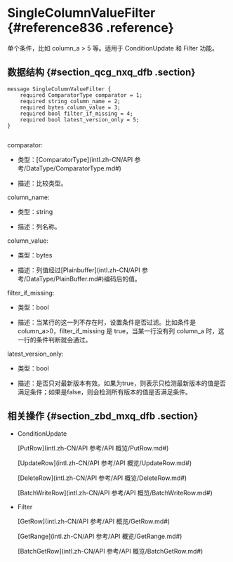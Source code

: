 # SingleColumnValueFilter {#reference836 .reference}

单个条件，比如 column\_a \> 5 等。适用于 ConditionUpdate 和 Filter 功能。

## 数据结构 {#section_qcg_nxq_dfb .section}

```language-protobuf
message SingleColumnValueFilter {
    required ComparatorType comparator = 1;
    required string column_name = 2;
    required bytes column_value = 3;
    required bool filter_if_missing = 4;
    required bool latest_version_only = 5; 
}
 

```

comparator:

-   类型：[ComparatorType](intl.zh-CN/API 参考/DataType/ComparatorType.md#) 

-   描述：比较类型。


column\_name:

-   类型：string

-   描述：列名称。


column\_value:

-   类型：bytes

-   描述：列值经过[Plainbuffer](intl.zh-CN/API 参考/DataType/PlainBuffer.md#)编码后的值。


filter\_if\_missing:

-   类型：bool

-   描述：当某行的这一列不存在时，设置条件是否过滤。比如条件是 column\_a\>0，filter\_if\_missing 是 true，当某一行没有列 column\_a 时，这一行的条件判断就会通过。


latest\_version\_only:

-   类型：bool

-   描述：是否只对最新版本有效。如果为true，则表示只检测最新版本的值是否满足条件；如果是false，则会检测所有版本的值是否满足条件。


## 相关操作 {#section_zbd_mxq_dfb .section}

-   ConditionUpdate

     [PutRow](intl.zh-CN/API 参考/API 概览/PutRow.md#) 

     [UpdateRow](intl.zh-CN/API 参考/API 概览/UpdateRow.md#) 

     [DeleteRow](intl.zh-CN/API 参考/API 概览/DeleteRow.md#)

     [BatchWriteRow](intl.zh-CN/API 参考/API 概览/BatchWriteRow.md#) 

-   Filter

     [GetRow](intl.zh-CN/API 参考/API 概览/GetRow.md#) 

     [GetRange](intl.zh-CN/API 参考/API 概览/GetRange.md#) 

     [BatchGetRow](intl.zh-CN/API 参考/API 概览/BatchGetRow.md#)


